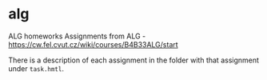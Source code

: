 # alg
ALG homeworks
Assignments from ALG - https://cw.fel.cvut.cz/wiki/courses/B4B33ALG/start

There is a description of each assignment in the folder with that assignment under `task.hmtl`.